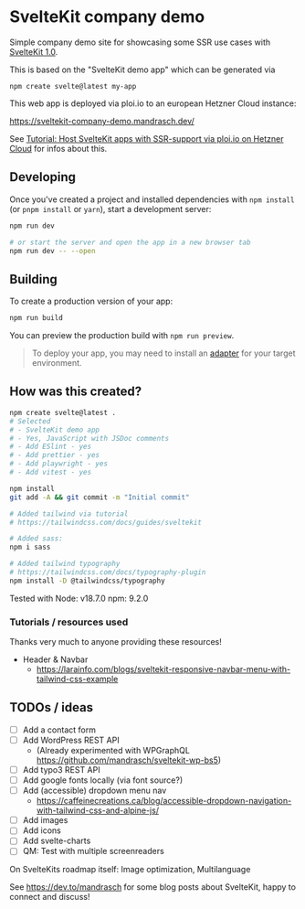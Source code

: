 # SvelteKit company demo

Simple company demo site for showcasing some SSR use cases with [SvelteKit 1.0](https://kit.svelte.dev/).

This is based on the "SvelteKit demo app" which can be generated via

```
npm create svelte@latest my-app
```

This web app is deployed via ploi.io to an european Hetzner Cloud instance:

https://sveltekit-company-demo.mandrasch.dev/

See [Tutorial: Host SvelteKit apps with SSR-support via ploi.io on Hetzner Cloud](https://dev.to/mandrasch/host-sveltekit-apps-with-ssr-support-via-ploiio-on-hetzner-cloud-1cpa) for infos about this.

## Developing

Once you've created a project and installed dependencies with `npm install` (or `pnpm install` or `yarn`), start a development server:

```bash
npm run dev

# or start the server and open the app in a new browser tab
npm run dev -- --open
```

## Building

To create a production version of your app:

```bash
npm run build
```

You can preview the production build with `npm run preview`.

> To deploy your app, you may need to install an [adapter](https://kit.svelte.dev/docs/adapters) for your target environment.

## How was this created?

```bash
npm create svelte@latest .
# Selected
# - SvelteKit demo app
# - Yes, JavaScript with JSDoc comments
# - Add ESlint - yes
# - Add prettier - yes
# - Add playwright - yes
# - Add vitest - yes

npm install
git add -A && git commit -m "Initial commit"

# Added tailwind via tutorial
# https://tailwindcss.com/docs/guides/sveltekit

# Added sass:
npm i sass

# Added tailwind typography
# https://tailwindcss.com/docs/typography-plugin
npm install -D @tailwindcss/typography
```

Tested with
Node: v18.7.0
npm: 9.2.0

### Tutorials / resources used

Thanks very much to anyone providing these resources!

- Header & Navbar
  - https://larainfo.com/blogs/sveltekit-responsive-navbar-menu-with-tailwind-css-example

## TODOs / ideas

- [ ] Add a contact form
- [ ] Add WordPress REST API
  - (Already experimented with WPGraphQL https://github.com/mandrasch/sveltekit-wp-bs5)
- [ ] Add typo3 REST API
- [ ] Add google fonts locally (via font source?)
- [ ] Add (accessible) dropdown menu nav
  - https://caffeinecreations.ca/blog/accessible-dropdown-navigation-with-tailwind-css-and-alpine-js/
- [ ] Add images
- [ ] Add icons
- [ ] Add svelte-charts
- [ ] QM: Test with multiple screenreaders

On SvelteKits roadmap itself: Image optimization, Multilanguage

See https://dev.to/mandrasch for some blog posts about SvelteKit, happy to connect and discuss!
